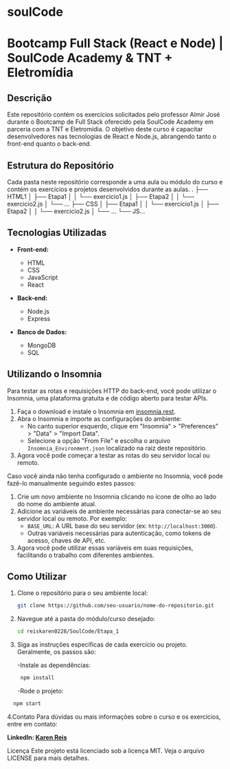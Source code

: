 # soulCode

# Bootcamp Full Stack (React e Node) | SoulCode Academy & TNT + Eletromídia

## Descrição

Este repositório contém os exercícios solicitados pelo professor Almir José durante o Bootcamp de Full Stack oferecido pela SoulCode Academy em parceria com a TNT e Eletromídia. O objetivo deste curso é capacitar desenvolvedores nas tecnologias de React e Node.js, abrangendo tanto o front-end quanto o back-end.

## Estrutura do Repositório

Cada pasta neste repositório corresponde a uma aula ou módulo do curso e contém os exercícios e projetos desenvolvidos durante as aulas.
.
├── HTML1
│ ├── Etapa1
│ │ └── exercicio1.js
│ ├── Etapa2
│ │ └── exercicio2.js
│ └── ...
├── CSS
│ ├── Etapa1
│ │ └── exercicio1.js
│ ├── Etapa2
│ │ └── exercicio2.js
│ └── ...
└── JS...

## Tecnologias Utilizadas

- **Front-end:**
  - HTML
  - CSS
  - JavaScript
  - React

- **Back-end:**
  - Node.js
  - Express

- **Banco de Dados:**
  - MongoDB
  - SQL

## Utilizando o Insomnia

Para testar as rotas e requisições HTTP do back-end, você pode utilizar o Insomnia, uma plataforma gratuita e de código aberto para testar APIs.

1. Faça o download e instale o Insomnia em [insomnia.rest](https://insomnia.rest/download).
2. Abra o Insomnia e importe as configurações do ambiente:
   - No canto superior esquerdo, clique em "Insomnia" > "Preferences" > "Data" > "Import Data".
   - Selecione a opção "From File" e escolha o arquivo `Insomnia_Environment.json` localizado na raiz deste repositório.
3. Agora você pode começar a testar as rotas do seu servidor local ou remoto.

Caso você ainda não tenha configurado o ambiente no Insomnia, você pode fazê-lo manualmente seguindo estes passos:

1. Crie um novo ambiente no Insomnia clicando no ícone de olho ao lado do nome do ambiente atual.
2. Adicione as variáveis de ambiente necessárias para conectar-se ao seu servidor local ou remoto. Por exemplo:
   - `BASE_URL`: A URL base do seu servidor (ex: `http://localhost:3000`).
   - Outras variáveis necessárias para autenticação, como tokens de acesso, chaves de API, etc.
3. Agora você pode utilizar essas variáveis em suas requisições, facilitando o trabalho com diferentes ambientes.

## Como Utilizar

1. Clone o repositório para o seu ambiente local:
   ```bash
   git clone https://github.com/seu-usuario/nome-do-repositorio.git

2. Navegue até a pasta do módulo/curso desejado:
   ```bash
   cd reiskaren0228/SoulCode/Etapa_1

3. Siga as instruções específicas de cada exercício ou projeto. Geralmente, os passos são:

   -Instale as dependências:
   ```bash
    npm install
   ```

   -Rode o projeto:
  ```bash
    npm start
  ```

4.Contato
Para dúvidas ou mais informações sobre o curso e os exercícios, entre em contato:

**LinkedIn: [Karen Reis](https://www.linkedin.com/in/reiskaren0228/)**

Licença
Este projeto está licenciado sob a licença MIT. Veja o arquivo LICENSE para mais detalhes.
